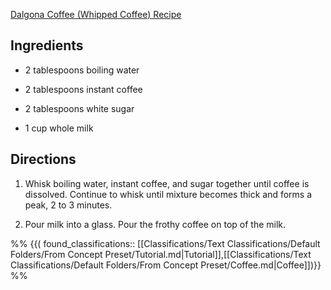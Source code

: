 [Dalgona Coffee (Whipped Coffee) Recipe](https://www.allrecipes.com/recipe/279548/dalgona-coffee-whipped-coffee/)

## Ingredients

-   2 tablespoons boiling water
    
-   2 tablespoons instant coffee
    
-   2 tablespoons white sugar
    
-   1 cup whole milk

## Directions

1.  Whisk boiling water, instant coffee, and sugar together until coffee is dissolved. Continue to whisk until mixture becomes thick and forms a peak, 2 to 3 minutes.
    
2.  Pour milk into a glass. Pour the frothy coffee on top of the milk.

%%
{{( found_classifications:: [[Classifications/Text Classifications/Default Folders/From Concept Preset/Tutorial.md|Tutorial]],[[Classifications/Text Classifications/Default Folders/From Concept Preset/Coffee.md|Coffee]])}}
%%